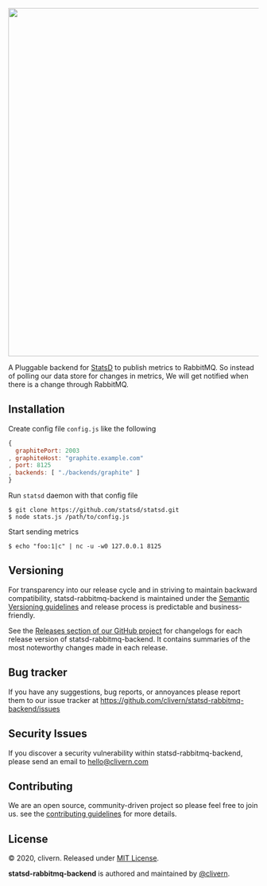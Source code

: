 <p align="center">
    <img src="https://raw.githubusercontent.com/clivern/statsd-rabbitmq-backend/master/assets/img/chart.png" width="700" />
</p>
<p align="left">A Pluggable backend for <a href="https://github.com/statsd/statsd">StatsD</a> to publish metrics to RabbitMQ. So instead of polling our data store for changes in metrics, We will get notified when there is a change through RabbitMQ.</p>

## Installation

Create config file `config.js` like the following

```js
{
  graphitePort: 2003
, graphiteHost: "graphite.example.com"
, port: 8125
, backends: [ "./backends/graphite" ]
}
```

Run `statsd` daemon with that config file

```
$ git clone https://github.com/statsd/statsd.git
$ node stats.js /path/to/config.js
```

Start sending metrics

```
$ echo "foo:1|c" | nc -u -w0 127.0.0.1 8125
```


## Versioning

For transparency into our release cycle and in striving to maintain backward compatibility, statsd-rabbitmq-backend is maintained under the [Semantic Versioning guidelines](https://semver.org/) and release process is predictable and business-friendly.

See the [Releases section of our GitHub project](https://github.com/clivern/statsd-rabbitmq-backend/releases) for changelogs for each release version of statsd-rabbitmq-backend. It contains summaries of the most noteworthy changes made in each release.


## Bug tracker

If you have any suggestions, bug reports, or annoyances please report them to our issue tracker at https://github.com/clivern/statsd-rabbitmq-backend/issues


## Security Issues

If you discover a security vulnerability within statsd-rabbitmq-backend, please send an email to [hello@clivern.com](mailto:hello@clivern.com)


## Contributing

We are an open source, community-driven project so please feel free to join us. see the [contributing guidelines](CONTRIBUTING.md) for more details.


## License

© 2020, clivern. Released under [MIT License](https://opensource.org/licenses/mit-license.php).

**statsd-rabbitmq-backend** is authored and maintained by [@clivern](http://github.com/clivern).
